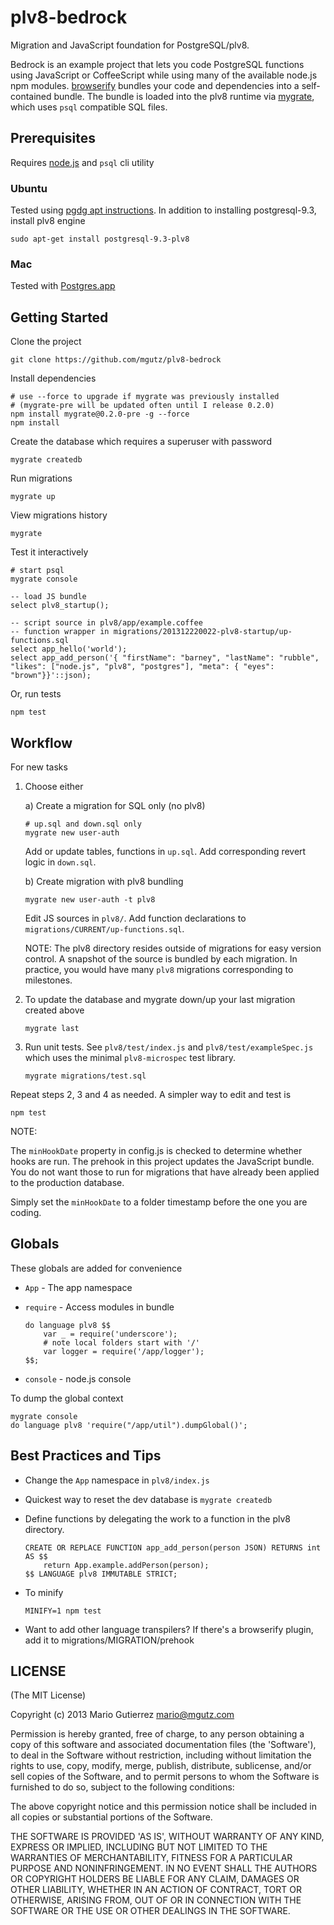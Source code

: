 # plv8-bedrock

Migration and JavaScript foundation for PostgreSQL/plv8.

Bedrock is an example project that lets you code PostgreSQL
functions using JavaScript or CoffeeScript while using many of the
available node.js npm modules.
[browserify](http://browserify.org/) bundles your code and dependencies into a
self-contained bundle. The bundle is loaded into the plv8 runtime via
[mygrate](https://github.com/mgutz/mygrate), which uses `psql` compatible SQL
files.

## Prerequisites

Requires [node.js](http://nodejs.org) and `psql` cli utility

### Ubuntu

Tested using [pgdg apt instructions](https://wiki.postgresql.org/wiki/Apt).
In addition to installing postgresql-9.3, install plv8 engine

    sudo apt-get install postgresql-9.3-plv8

### Mac

Tested with [Postgres.app](http://postgresapp.com/)


## Getting Started

Clone the project

    git clone https://github.com/mgutz/plv8-bedrock

Install dependencies

    # use --force to upgrade if mygrate was previously installed
    # (mygrate-pre will be updated often until I release 0.2.0)
    npm install mygrate@0.2.0-pre -g --force
    npm install

Create the database which requires a superuser with password

    mygrate createdb

Run migrations

    mygrate up

View migrations history

    mygrate

Test it interactively

    # start psql
    mygrate console

    -- load JS bundle
    select plv8_startup();

    -- script source in plv8/app/example.coffee
    -- function wrapper in migrations/201312220022-plv8-startup/up-functions.sql
    select app_hello('world');
    select app_add_person('{ "firstName": "barney", "lastName": "rubble", "likes": ["node.js", "plv8", "postgres"], "meta": { "eyes": "brown"}}'::json);

Or, run tests

    npm test

## Workflow

For new tasks

1.  Choose either

    a) Create a migration for SQL only (no plv8)

        # up.sql and down.sql only
        mygrate new user-auth

    Add or update tables, functions in `up.sql`.  Add corresponding revert
    logic in `down.sql`.

    b) Create migration with plv8 bundling

        mygrate new user-auth -t plv8

    Edit JS sources in `plv8/`. Add function declarations to
    `migrations/CURRENT/up-functions.sql`.

    NOTE: The plv8 directory resides outside of migrations
    for easy version control. A snapshot of the source is bundled
    by each migration. In practice, you would have many `plv8`
    migrations corresponding to milestones.

3.  To update the database and mygrate down/up your last migration created
    above

        mygrate last

4.  Run unit tests. See `plv8/test/index.js` and `plv8/test/exampleSpec.js`
    which uses the minimal `plv8-microspec` test library.

        mygrate migrations/test.sql

Repeat steps 2, 3 and 4 as needed. A simpler way to edit and test is

    npm test

NOTE:

The `minHookDate` property in config.js is checked to determine whether
hooks are run. The prehook in this project updates the JavaScript bundle.
You do not want those to run for migrations that have already been applied
to the production database.

Simply set the `minHookDate` to a folder timestamp before the one you are
coding.


## Globals

These globals are added for convenience

*   `App` - The app namespace

*   `require` - Access modules in bundle

        do language plv8 $$
            var _ = require('underscore');
            # note local folders start with '/'
            var logger = require('/app/logger');
        $$;

*   `console` - node.js console

To dump the global context

    mygrate console
    do language plv8 'require("/app/util").dumpGlobal()';


## Best Practices and Tips

*   Change the `App` namespace in `plv8/index.js`

*   Quickest way to reset the dev database is `mygrate createdb`

*   Define functions by delegating the work to a function in the plv8
    directory.

        CREATE OR REPLACE FUNCTION app_add_person(person JSON) RETURNS int AS $$
            return App.example.addPerson(person);
        $$ LANGUAGE plv8 IMMUTABLE STRICT;

*   To minify

        MINIFY=1 npm test

*   Want to add other language transpilers? If there's a browserify plugin,
    add it to migrations/MIGRATION/prehook

## LICENSE

(The MIT License)

Copyright (c) 2013 Mario Gutierrez mario@mgutz.com

Permission is hereby granted, free of charge, to any person obtaining a copy of this software and associated documentation files (the 'Software'), to deal in the Software without restriction, including without limitation the rights to use, copy, modify, merge, publish, distribute, sublicense, and/or sell copies of the Software, and to permit persons to whom the Software is furnished to do so, subject to the following conditions:

The above copyright notice and this permission notice shall be included in all copies or substantial portions of the Software.

THE SOFTWARE IS PROVIDED 'AS IS', WITHOUT WARRANTY OF ANY KIND, EXPRESS OR IMPLIED, INCLUDING BUT NOT LIMITED TO THE WARRANTIES OF MERCHANTABILITY, FITNESS FOR A PARTICULAR PURPOSE AND NONINFRINGEMENT. IN NO EVENT SHALL THE AUTHORS OR COPYRIGHT HOLDERS BE LIABLE FOR ANY CLAIM, DAMAGES OR OTHER LIABILITY, WHETHER IN AN ACTION OF CONTRACT, TORT OR OTHERWISE, ARISING FROM, OUT OF OR IN CONNECTION WITH THE SOFTWARE OR THE USE OR OTHER DEALINGS IN THE SOFTWARE.

